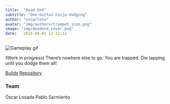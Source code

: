```yaml
---
title:  "Dead End"
subtitle: "One-button ninja-dodging"
author: "oscarlosu"
avatar: "img/authors/trumpet_icon.png"
image: "img/deadend_cover.png"
date:   2016-08-01 12:12:12
---
```


![Gameplay gif](img/deadend_gameplay.gif)

(Work in progress)
There’s nowhere else to go. You are trapped. Die tapping until you dodge them all!


[Builds](https://cebollinos.itch.io/deadend)
[Repository](https://github.com/cebollinos11/deadend)

### Team

Óscar Losada
Pablo Sarmiento
